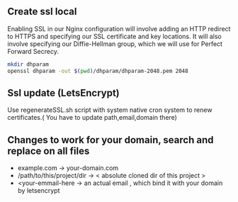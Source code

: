 ## Create ssl local 

Enabling SSL in our Nginx configuration will involve adding an HTTP redirect to HTTPS and specifying our SSL certificate and key locations. It will also involve specifying our Diffie-Hellman group, which we will use for Perfect Forward Secrecy.

```bash
mkdir dhparam
openssl dhparam -out $(pwd)/dhparam/dhparam-2048.pem 2048

```

## Ssl update (LetsEncrypt) 

Use regenerateSSL.sh script with system native cron system to renew certificates.( You have to update path,email,domain there)

## Changes to work for your domain,  search and replace on all files
-  example.com -> your-domain.com
- /path/to/this/project/dir -> < absolute  cloned dir of this project >
- <your-emmail-here -> an actual email , which bind it with your domain by letsencrypt
